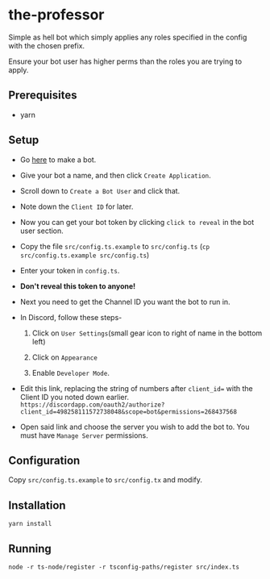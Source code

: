 # the-professor

Simple as hell bot which simply applies any roles specified in the config with the chosen prefix.

Ensure your bot user has higher perms than the roles you are trying to apply.

## Prerequisites

* yarn

## Setup

* Go [here](https://discordapp.com/developers/applications/me#top) to make a bot.
* Give your bot a name, and then click `Create Application`.
* Scroll down to `Create a Bot User` and click that.
* Note down the `Client ID` for later.
* Now you can get your bot token by clicking `click to reveal` in the bot user section.
* Copy the file `src/config.ts.example` to `src/config.ts` (`cp src/config.ts.example src/config.ts`)
* Enter your token in `config.ts`.
* **Don't reveal this token to anyone!**
* Next you need to get the Channel ID you want the bot to run in.
* In Discord, follow these steps-

   1. Click on `User Settings`(small gear icon to right of name in the bottom left) 
   
   2. Click on `Appearance` 
   
   3. Enable `Developer Mode`.
   
* Edit this link, replacing the string of numbers after `client_id=` with the Client ID you noted down earlier.
`https://discordapp.com/oauth2/authorize?client_id=498258111572738048&scope=bot&permissions=268437568`
* Open said link and choose the server you wish to add the bot to. You must have `Manage Server` permissions.

## Configuration

Copy `src/config.ts.example` to `src/config.tx` and modify.

## Installation

`yarn install`

## Running

`node -r ts-node/register -r tsconfig-paths/register src/index.ts`
